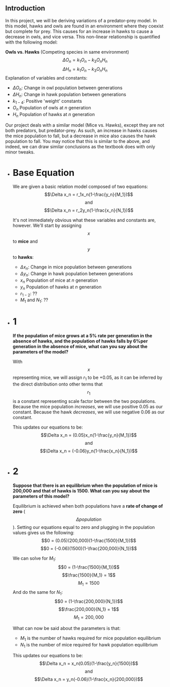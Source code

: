 ## Introduction
In this project, we will be deriving variations of a predator-prey model. In this model, hawks and owls are found in an environment where they coexist but complete for prey. This causes for an increase in hawks to cause a decrease in owls, and vice versa. This non-linear relationship is quantified with the following model:

**Owls vs. Hawks** (Competing species in same environment)
$$\Delta O_n = k_1O_n-k_3O_nH_n$$
$$\Delta H_n = k_1O_n-k_3O_nH_n$$
Explanation of variables and constants:
* $\Delta O_n$: Change in owl population between generations
* $\Delta H_n$: Change in hawk population between generations
* $k_{1-4}$: Positive 'weight' constants
* $O_n$ Population of owls at $n$ generation
* $H_n$ Population of hawks at $n$ generation

Our project deals with a similar model (Mice vs. Hawks), except they are not both predators, but predator-prey. As such, an increase in hawks causes the mice population to fall, but a decrease in mice also causes the hawk population to fall. You may notice that this is similar to the above, and indeed, we can draw similar conclusions as the textbook does with only minor tweaks.
- # Base Equation
  We are given a basic relation model composed of two equations:
  $$\Delta x_n = r_1x_n(1-\frac{y_n}{M_1})$$
  $$\text{and}$$
  $$\Delta x_n = r_2y_n(1-\frac{x_n}{N_1})$$
  
  It's not immediately obvious what these variables and constants are, however. We'll start by assigning $$x$$ to **mice** and $$y$$ to **hawks**:
  * $\Delta x_n$: Change in mice population between generations
  * $\Delta y_n$: Change in hawk population between generations
  * $x_n$ Population of mice at $n$ generation
  * $y_n$ Population of hawks at $n$ generation
  * $r_{1-2}$: ??
  * $M_1\text{ and }N_1$: ??
- # 1
  **If the population of mice grows at a 5% rate per generation in the absence of hawks, and the population of hawks falls by 6%per generation in the absence of mice, what can you say about the parameters of the model?**
  
  With $$x$$ representing mice, we will assign $r_1$ to be $+0.05$, as it can be inferred by the direct distribution onto other terms that $$r_1$$ is a constant representing scale factor between the two populations. Because the mice population *increases*, we will use positive 0.05 as our constant. Because the hawk *decreases*, we will use negative 0.06 as our constant.
  
  This updates our equations to be:
  $$\Delta x_n = (0.05)x_n(1-\frac{y_n}{M_1})$$
  $$\text{and}$$
  $$\Delta x_n = (-0.06)y_n(1-\frac{x_n}{N_1})$$
- # 2
  **Suppose that there is an equilibrium when the population of mice is 200,000 and that of hawks is 1500. What can you say about the parameters of this model?**
  
  Equilibrium is achieved when both populations have a **rate of change of zero** ($$\Delta population$$). Setting our equations equal to zero and plugging in the population values gives us the following:
  $$0 = (0.05)(200,000)(1-\frac{1500}{M_1})$$
  $$0 = (-0.06)(1500)(1-\frac{200,000}{N_1})$$
  
  We can solve for $M_1$:
  $$0 = (1-\frac{1500}{M_1})$$
  $$\frac{1500}{M_1} = 1$$
  $$M_1 = 1500$$
  And do the same for $N_1$:
  $$0 = (1-\frac{200,000}{N_1})$$
  $$\frac{200,000}{N_1} = 1$$
  $$M_1 = 200,000$$
  
  
  What can now be said about the parameters is that:
  * $M_1$ is the number of hawks required for mice population equilibrium
  * $N_1$ is the number of mice required for hawk population equilibrium
  
  
  This updates our equations to be:
  $$\Delta x_n = x_n(0.05)(1-\frac{y_n}{1500})$$
  $$\text{and}$$
  $$\Delta x_n = y_n(-0.06)(1-\frac{x_n}{200,000})$$